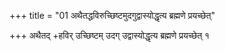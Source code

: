 +++
title = "01 अथैतद्धविरुच्छिष्टमुदगुद्वास्योद्धृत्य ब्रह्मणे प्रयच्छेत्"

+++
अथैतद् +हविर् उच्छिष्टम् उदग् उद्वास्योद्धृत्य ब्रह्मणे प्रयच्छेत् १